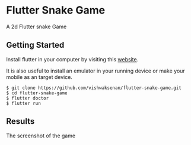 # Flutter Snake Game

A 2d Flutter snake Game

## Getting Started
Install flutter in your computer by visiting this [website](https://docs.flutter.dev/get-started/install). 

It is also useful to install an emulator in your running device or make your mobile as an target device.

```
$ git clone https://github.com/vishwaksenan/flutter-snake-game.git
$ cd flutter-snake-game
$ flutter doctor
$ flutter run
```

## Results
The screenshot of the game
